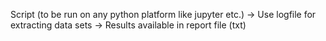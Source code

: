 Script (to be run on any python platform like jupyter etc.) ->
Use logfile for extracting data sets ->
Results available in report file (txt)
